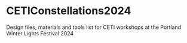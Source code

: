 # CETIConstellations2024
 Design files, materials and tools list for CETI workshops at the Portland Winter Lights Festival 2024
